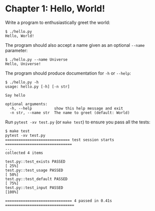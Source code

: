 # Chapter 1: Hello, World!


Write a program to enthusiastically greet the world:

```
$ ./hello.py
Hello, World!
```

The program should also accept a name given as an optional `--name` parameter:

```
$ ./hello.py --name Universe
Hello, Universe!
```

The program should produce documentation for `-h` or `--help`:

```
$ ./hello.py -h
usage: hello.py [-h] [-n str]

Say hello

optional arguments:
  -h, --help          show this help message and exit
  -n str, --name str  The name to greet (default: World)
```

Run `pytest -xv test.py` (or `make test`) to ensure you pass all the tests:

```
$ make test
pytest -xv test.py
============================= test session starts ==============================
...
collected 4 items

test.py::test_exists PASSED                                              [ 25%]
test.py::test_usage PASSED                                               [ 50%]
test.py::test_default PASSED                                             [ 75%]
test.py::test_input PASSED                                               [100%]

============================== 4 passed in 0.41s ===============================
```
